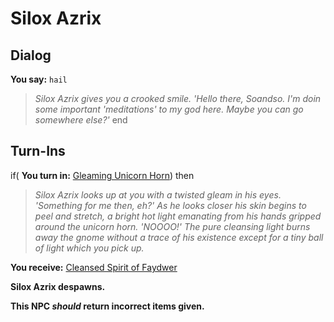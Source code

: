 # Silox Azrix


## Dialog

**You say:** `hail`



>*Silox Azrix gives you a crooked smile. 'Hello there, Soandso. I'm doin some important 'meditations' to my god here. Maybe you can go somewhere else?'*
end

## Turn-Ins



if( **You turn in:** [Gleaming Unicorn Horn](/item/20694)) then


>*Silox Azrix looks up at you with a twisted gleam in his eyes. 'Something for me then, eh?' As he looks closer his skin begins to peel and stretch, a bright hot light emanating from his hands gripped around the unicorn horn. 'NOOOO!' The pure cleansing light burns away the gnome without a trace of his existence except for a tiny ball of light which you pick up.*


 **You receive:**  [Cleansed Spirit of Faydwer](/item/20697) 


**Silox Azrix despawns.**

**This NPC *should* return incorrect items given.**
